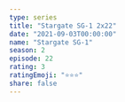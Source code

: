 ```yaml
--- 
type: series 
title: "Stargate SG-1 2x22" 
date: "2021-09-03T00:00:00" 
name: "Stargate SG-1" 
season: 2 
episode: 22 
rating: 3 
ratingEmoji: "⭐️⭐️⭐️" 
share: false 
---
```

